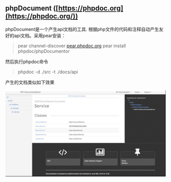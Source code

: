 ## phpDocument ([https://phpdoc.org](https://phpdoc.org/))

phpDocument是一个产生api文档的工具. 根据php文件的代码和注释自动产生友好的api文档。采用pear安装：

> pear channel-discover [pear.phpdoc.org](http://pear.phpdoc.org/) pear install phpdoc/phpDocumentor

然后执行phpdoc命令

> phpdoc -d ./src -t ./docs/api

产生的文档类似如下效果

![image](images/3942A3C2AAA141AF924A74C15F4F2C3E.png)